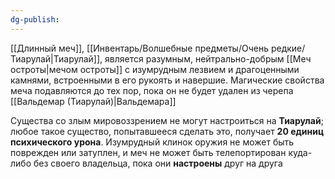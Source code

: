 ```yaml
---
dg-publish:
---
```

[[Длинный меч]], [[Инвентарь/Волшебные предметы/Очень редкие/Тиарулай|Тиарулай]], является разумным, нейтрально-добрым [[Меч остроты|мечом остроты]] с изумрудным лезвием и драгоценными камнями, встроенными в его рукоять и навершие. Магические свойства меча подавляются до тех пор, пока он не будет удален из черепа [[Вальдемар (Тиарулай)|Вальдемара]]

Существа со злым мировоззрением не могут настроиться на **Тиарулай**; любое такое существо, попытавшееся сделать это, получает **20 единиц психического урона**. Изумрудный клинок оружия не может быть поврежден или затуплен, и меч не может быть телепортирован куда-либо без своего владельца, пока они **настроены** друг на друга